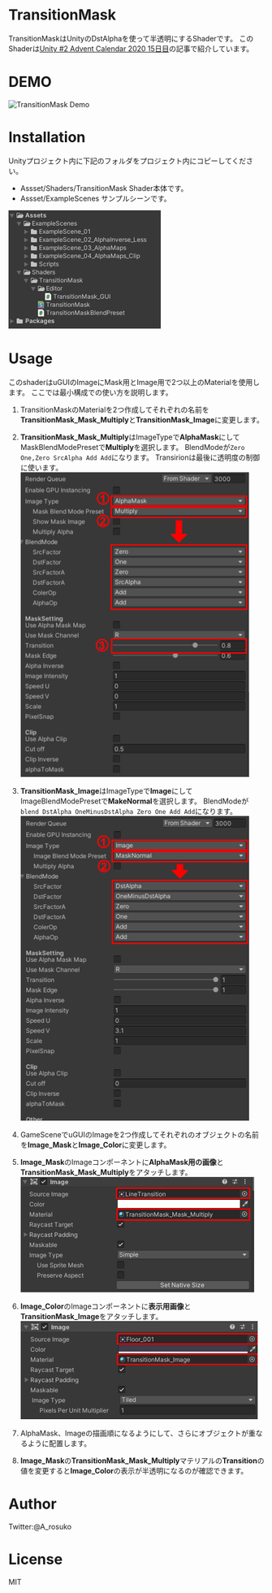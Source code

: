 # TransitionMask
TransitionMaskはUnityのDstAlphaを使って半透明にするShaderです。
このShaderは[Unity #2 Advent Calendar 2020 15日目](https://qiita.com/A_rosuko/private/1bda25f9597a08891747)の記事で紹介しています。

# DEMO
![TransitionMask Demo](images/DstAlphaBlend20201215.gif)

# Installation
Unityプロジェクト内に下記のフォルダをプロジェクト内にコピーしてください。
* Assset/Shaders/TransitionMask
Shader本体です。
* Assset/ExampleScenes
サンプルシーンです。

![Installation](images/Installation.png)

# Usage
このshaderはuGUIのImageにMask用とImage用で2つ以上のMaterialを使用します。
ここでは最小構成での使い方を説明します。
1. TransitionMaskのMaterialを2つ作成してそれぞれの名前を**TransitionMask_Mask_Multiply**と**TransitionMask_Image**に変更します。

1. **TransitionMask_Mask_Multiply**はImageTypeで**AlphaMask**にしてMaskBlendModePresetで**Multiply**を選択します。
BlendModeが`Zero One,Zero SrcAlpha Add Add`になります。
Transirionは最後に透明度の制御に使います。
![MaskMaterial](images/MaskSetting_01.png)

1. **TransitionMask_Image**はImageTypeで**Image**にしてImageBlendModePresetで**MakeNormal**を選択します。
BlendModeが`blend DstAlpha OneMinusDstAlpha Zero One Add Add`になります。
![ImageMaterial](images/ImageSetting_01.png)

1. GameSceneでuGUIのImageを2つ作成してそれぞれのオブジェクトの名前を**Image_Mask**と**Image_Color**に変更します。

1. **Image_Mask**のImageコンポーネントに**AlphaMask用の画像**と**TransitionMask_Mask_Multiply**をアタッチします。
![MaskGameObject](images/Image_Mask_01.png)

1. **Image_Color**のImageコンポーネントに**表示用画像**と**TransitionMask_Image**をアタッチします。
![ImageGameObject](images/Image_Color.png)

1. AlphaMask、Imageの描画順になるようにして、さらにオブジェクトが重なるように配置します。

1. **Image_Mask**の**TransitionMask_Mask_Multiply**マテリアルの**Transition**の値を変更すると**Image_Color**の表示が半透明になるのが確認できます。

# Author
Twitter:@A_rosuko
 
# License
MIT
